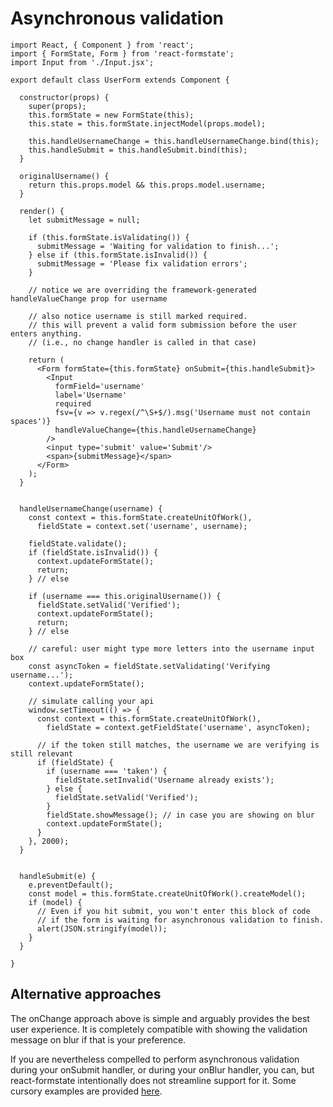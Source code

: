# Asynchronous validation

```es6
import React, { Component } from 'react';
import { FormState, Form } from 'react-formstate';
import Input from './Input.jsx';

export default class UserForm extends Component {

  constructor(props) {
    super(props);
    this.formState = new FormState(this);
    this.state = this.formState.injectModel(props.model);

    this.handleUsernameChange = this.handleUsernameChange.bind(this);
    this.handleSubmit = this.handleSubmit.bind(this);
  }

  originalUsername() {
    return this.props.model && this.props.model.username;
  }

  render() {
    let submitMessage = null;

    if (this.formState.isValidating()) {
      submitMessage = 'Waiting for validation to finish...';
    } else if (this.formState.isInvalid()) {
      submitMessage = 'Please fix validation errors';
    }

    // notice we are overriding the framework-generated handleValueChange prop for username

    // also notice username is still marked required.
    // this will prevent a valid form submission before the user enters anything.
    // (i.e., no change handler is called in that case)

    return (
      <Form formState={this.formState} onSubmit={this.handleSubmit}>
        <Input
          formField='username'
          label='Username'
          required
          fsv={v => v.regex(/^\S+$/).msg('Username must not contain spaces')}
          handleValueChange={this.handleUsernameChange}
        />
        <input type='submit' value='Submit'/>
        <span>{submitMessage}</span>
      </Form>
    );
  }


  handleUsernameChange(username) {
    const context = this.formState.createUnitOfWork(),
      fieldState = context.set('username', username);

    fieldState.validate();
    if (fieldState.isInvalid()) {
      context.updateFormState();
      return;
    } // else

    if (username === this.originalUsername()) {
      fieldState.setValid('Verified');
      context.updateFormState();
      return;
    } // else

    // careful: user might type more letters into the username input box
    const asyncToken = fieldState.setValidating('Verifying username...');
    context.updateFormState();

    // simulate calling your api
    window.setTimeout(() => {
      const context = this.formState.createUnitOfWork(),
        fieldState = context.getFieldState('username', asyncToken);

      // if the token still matches, the username we are verifying is still relevant
      if (fieldState) {
        if (username === 'taken') {
          fieldState.setInvalid('Username already exists');
        } else {
          fieldState.setValid('Verified');
        }
        fieldState.showMessage(); // in case you are showing on blur
        context.updateFormState();
      }
    }, 2000);
  }


  handleSubmit(e) {
    e.preventDefault();
    const model = this.formState.createUnitOfWork().createModel();
    if (model) {
      // Even if you hit submit, you won't enter this block of code
      // if the form is waiting for asynchronous validation to finish.
      alert(JSON.stringify(model));
    }
  }

}
```


## Alternative approaches

The onChange approach above is simple and arguably provides the best user experience. It is completely compatible with showing the validation message on blur if that is your preference.

If you are nevertheless compelled to perform asynchronous validation during your onSubmit handler, or during your onBlur handler, you can, but react-formstate intentionally does not streamline support for it. Some cursory examples are provided [here](/docs/asyncAlternatives.md).
